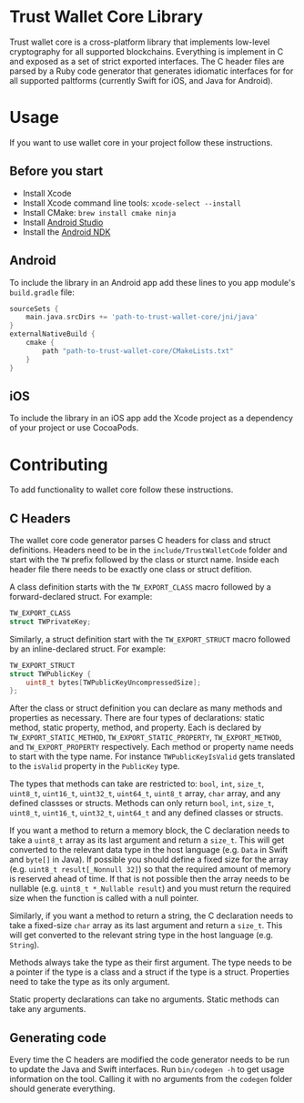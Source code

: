 # Trust Wallet Core Library

Trust wallet core is a cross-platform library that implements low-level cryptography for all supported blockchains. Everything is implement in C and exposed as a set of strict exported interfaces. The C header files are parsed by a Ruby code generator that generates idiomatic interfaces for for all supported paltforms (currently Swift for iOS, and Java for Android).

# Usage

If you want to use wallet core in your project follow these instructions.

## Before you start

* Install Xcode
* Install Xcode command line tools: `xcode-select --install`
* Install CMake: `brew install cmake ninja`
* Install [Android Studio](https://developer.android.com/studio/index.html)
* Install the [Android NDK](https://developer.android.com/ndk/guides/)

## Android

To include the library in an Android app add these lines to you app module's `build.gradle` file:

```groovy
sourceSets {
    main.java.srcDirs += 'path-to-trust-wallet-core/jni/java'
}
externalNativeBuild {
    cmake {
        path "path-to-trust-wallet-core/CMakeLists.txt"
    }
}
```

## iOS

To include the library in an iOS app add the Xcode project as a dependency of your project or use CocoaPods.

# Contributing

To add functionality to wallet core follow these instructions.

## C Headers

The wallet core code generator parses C headers for class and struct definitions. Headers need to be in the `include/TrustWalletCode` folder and start with the `TW` prefix followed by the class or sturct name. Inside each header file there needs to be exactly one class or struct defition.

A class definition starts with the `TW_EXPORT_CLASS` macro followed by a forward-declared struct. For example:
```c
TW_EXPORT_CLASS
struct TWPrivateKey;
```

Similarly, a struct definition start with the `TW_EXPORT_STRUCT` macro followed by an inline-declared struct. For example:
```c
TW_EXPORT_STRUCT
struct TWPublicKey {
    uint8_t bytes[TWPublicKeyUncompressedSize];
};
```

After the class or struct definition you can declare as many methods and properties as necessary. There are four types of declarations: static method, static property, method, and property. Each is declared by `TW_EXPORT_STATIC_METHOD`, `TW_EXPORT_STATIC_PROPERTY`, `TW_EXPORT_METHOD`, and `TW_EXPORT_PROPERTY` respectively. Each method or property name needs to start with the type name. For instance `TWPublicKeyIsValid` gets translated to the `isValid` property in the `PublicKey` type.

The types that methods can take are restricted to: `bool`, `int`, `size_t`, `uint8_t`, `uint16_t`, `uint32_t`, `uint64_t`, `uint8_t` array, `char` array, and any defined classses or structs. Methods can only return `bool`, `int`, `size_t`, `uint8_t`, `uint16_t`, `uint32_t`, `uint64_t` and any defined classes or structs.

If you want a method to return a memory block, the C declaration needs to take a `uint8_t` array as its last argument and return a `size_t`. This will get converted to the relevant data type in the host language (e.g. `Data` in Swift and `byte[]` in Java). If possible you should define a fixed size for the array (e.g. `uint8_t result[_Nonnull 32]`) so that the required amount of memory is reserved ahead of time. If that is not possible then the array needs to be nullable (e.g. `uint8_t *_Nullable result`) and you must return the required size when the function is called with a null pointer.

Similarly, if you want a method to return a string, the C declaration needs to take a fixed-size `char` array as its last argument and return a `size_t`. This will get converted to the relevant string type in the host language (e.g. `String`).

Methods always take the type as their first argument. The type needs to be a pointer if the type is a class and a struct if the type is a struct. Properties need to take the type as its only argument.

Static property declarations can take no arguments. Static methods can take any arguments.

## Generating code

Every time the C headers are modified the code generator needs to be run to update the Java and Swift interfaces. Run `bin/codegen -h` to get usage information on the tool. Calling it with no arguments from the `codegen` folder should generate everything.
